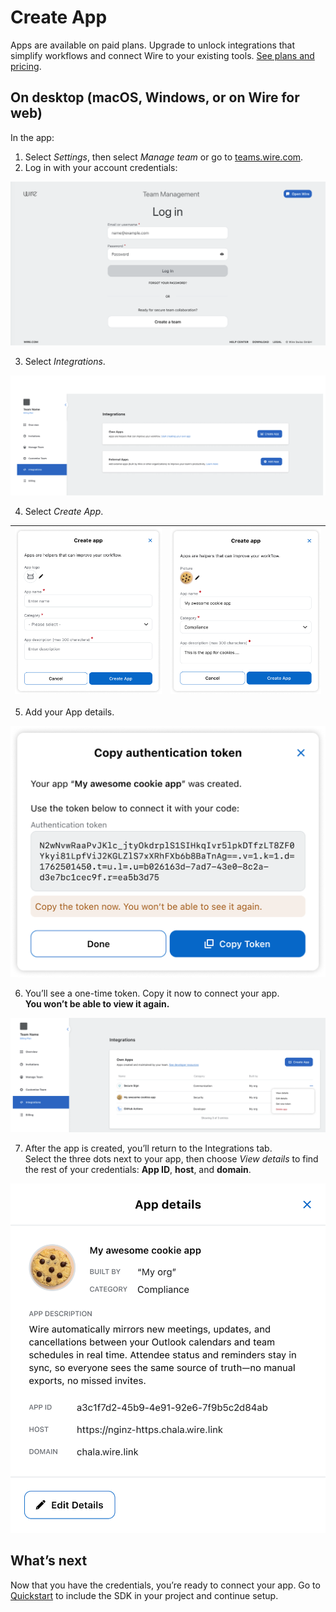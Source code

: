 # Create App

Apps are available on paid plans.
Upgrade to unlock integrations that simplify workflows and connect Wire to your existing tools. 
[See plans and pricing](https://wire.com/pricing).

## On desktop (macOS, Windows, or on Wire for web)

In the app:

1. Select *Settings*, then select *Manage team* or go to [teams.wire.com](https://teams.wire.com/).
2. Log in with your account credentials:

![log in](../assets/team-management/log_in.png)

3. Select *Integrations*.

![empty integrations tab](../assets/team-management/empty_integrations_tab.png)

4. Select *Create App*.

| ![create app](../assets/team-management/create_app.png) | ![add app details](../assets/team-management/add_app_details.png) |
|---------------------------------------------------------|-------------------------------------------------------------------|

5. Add your App details.

![authentication token](../assets/team-management/authentication_token.png)

6. You’ll see a one-time token. 
    Copy it now to connect your app.   
   **You won’t be able to view it again.**

![integrations tab](../assets/team-management/integrations_tab_three_dots.png)

7. After the app is created, you’ll return to the Integrations tab.  
   Select the three dots next to your app, then choose *View details* to find the rest of your credentials: **App ID**, **host**, and **domain**.

![app details](../assets/team-management/app_details.png)

## What’s next
Now that you have the credentials, you’re ready to connect your app.
Go to [Quickstart](../quickstart/#2-include-the-sdk-into-your-project) to include the SDK in your project and continue setup.
